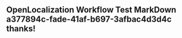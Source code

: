 <properties
ms.topic="hero-topic1"
ms.test1="hero-topic"
ms.test2="test"/>

## OpenLocalization Workflow Test MarkDown a377894c-fade-41af-b697-3afbac4d3d4c thanks!
